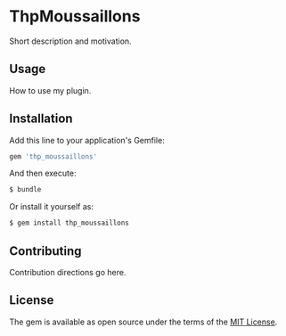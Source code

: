 # ThpMoussaillons
Short description and motivation.

## Usage
How to use my plugin.

## Installation
Add this line to your application's Gemfile:

```ruby
gem 'thp_moussaillons'
```

And then execute:
```bash
$ bundle
```

Or install it yourself as:
```bash
$ gem install thp_moussaillons
```

## Contributing
Contribution directions go here.

## License
The gem is available as open source under the terms of the [MIT License](http://opensource.org/licenses/MIT).

